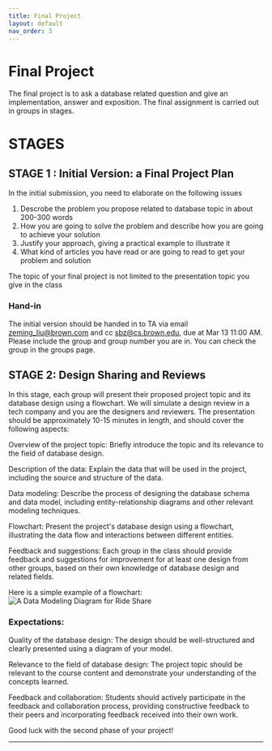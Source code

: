 ```yaml
---
title: Final Project
layout: default
nav_order: 3
---
```

# Final Project

The final project is to ask a database related question and give an implementation, answer and exposition. The final assignment is carried out in groups in stages.

# STAGES

## STAGE 1 : Initial Version: a Final Project Plan

In the initial submission, you need to elaborate on the following issues
1. Descrobe the problem you propose related to database topic in about 200-300 words
2. How you are going to solve the problem and describe how you are going to achieve your solution
3. Justify your approach, giving a practical example to illustrate it
4. What kind of articles you have read or are going to read to get your problem and solution

The topic of your final project is not limited to the presentation topic you give in the class

### Hand-in

The initial version should be handed in to TA via email zeming_liu@brown.com and cc sbz@cs.brown.edu, due at Mar 13 11:00 AM. Please include the group and group number you are in. You can check the group in the groups page.

## STAGE 2: Design Sharing and Reviews

In this stage, each group will present their proposed project topic and its database design using a flowchart. We will simulate a design review in a tech company and you are the designers and reviewers. The presentation should be approximately 10-15 minutes in length, and should cover the following aspects:

Overview of the project topic: Briefly introduce the topic and its relevance to the field of database design.

Description of the data: Explain the data that will be used in the project, including the source and structure of the data.

Data modeling: Describe the process of designing the database schema and data model, including entity-relationship diagrams and other relevant modeling techniques.

Flowchart: Present the project's database design using a flowchart, illustrating the data flow and interactions between different entities.

Feedback and suggestions: Each group in the class should provide feedback and suggestions for improvement for at least one design from other groups, based on their own knowledge of database design and related fields.

Here is a simple example of a flowchart:
![A Data Modeling Diagram for Ride Share](https://www.researchgate.net/publication/320377527/figure/fig1/AS:549342786187264@1507984934707/Data-flow-diagram-for-ridesharing_W640.jpg)

### Expectations:

Quality of the database design: The design should be well-structured and clearly presented using a diagram of your model.

Relevance to the field of database design: The project topic should be relevant to the course content and demonstrate your understanding of the concepts learned.

Feedback and collaboration: Students should actively participate in the feedback and collaboration process, providing constructive feedback to their peers and incorporating feedback received into their own work.

Good luck with the second phase of your project!




---